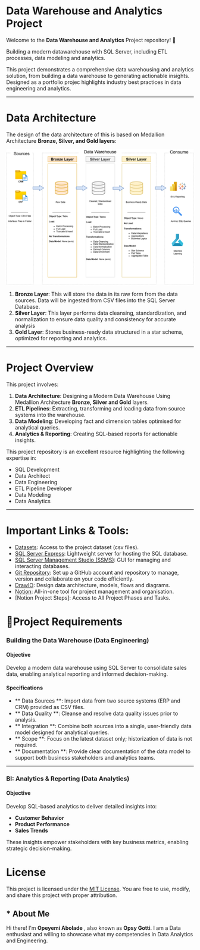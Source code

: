 # **Data Warehouse and Analytics Project**
Welcome to the **Data Warehouse and Analytics** Project repository! 🚀


Building a modern datawarehouse with SQL Server, including ETL processes, data modeling and analytics.

This project demonstrates a comprehensive data warehousing and analytics solution, from building a data warehouse to generating actionable insights. Designed as a portfolio projec
highlights industry best practices in data engineering and analytics.

---

# Data Architecture
The design of the data architecture of this is based on Medallion Architecture **Bronze, Silver, and Gold layers**:

![Data Architecture](https://github.com/OpsyGotti/sql-data-warehouse-project/blob/main/docs/images/Data_Architecture.drawio.png)

1. **Bronze Layer**: This will store the data in its raw form from the data sources. Data will be ingested from CSV files into the SQL Server Database.
2. **Silver Layer**: This layer performs data cleansing, standardization, and normalization to ensure data quality and consistency for accurate analysis
3. **Gold Layer**: Stores business-ready data structured in a star schema, optimized for reporting and analytics.
---

# Project Overview
This project involves:
1. **Data Architecture**: Designing a Modern Data Warehouse Using Medallion Architecture **Bronze, Silver and Gold** layers.
2. **ETL Pipelines**: Extracting, transforming and loading data from source systems into the warehouse.
3. **Data Modeling**: Developing fact and dimension tables optimised for analytical queries.
4. **Analytics & Reporting**: Creating SQL-based reports for actionable insights.

This project repository is an excellent resource highlighting the following expertise in:
- SQL Development
- Data Architect
- Data Engineering
- ETL Pipeline Developer
- Data Modeling
- Data Analytics
---

# Important Links & Tools:


- [Datasets](https://github.com/OpsyGotti/sql-data-warehouse-project/tree/main/datasets): Access to the project dataset (csv files).
- [SQL Server Express](https://www.microsoft.com/en-us/sql-server/sql-server-downloads): Lightweight server for hosting the SQL database.
- [SQL Server Management Studio (SSMS)](https://learn.microsoft.com/en-us/ssms/download-sql-server-management-studio-ssms?view=sql-server-ver16): GUI for managing and interacting databases.
- [Git Repository](https://github.com): Set up a GitHub account and repository to manage, version and collaborate on your code efficiently.
- [DrawIO](draw.io): Design data architecture, models, flows and diagrams.
- [Notion](https://www.notion.so/): All-in-one tool for project management and organisation.
- [Notion Project Steps]: Access to All Project Phases and Tasks.


# 🚀Project Requirements

### Building the Data Warehouse (Data Engineering)

#### Objective
Develop a modern data warehouse using SQL Server to consolidate sales data, enabling analytical reporting and informed decision-making.

#### Specifications
- ** Data Sources **: Import data from two source systems (ERP and CRM) provided as CSV files.
- ** Data Quality **: Cleanse and resolve data quality issues prior to analysis.
- ** Integration **: Combine both sources into a single, user-friendly data model designed for analytical queries.
- ** Scope **: Focus on the latest dataset only; historization of data is not required.
- ** Documentation **: Provide clear documentation of the data model to support both business stakeholders and analytics teams.
---
### BI: Analytics & Reporting (Data Analytics)

#### Objective
Develop SQL-based analytics to deliver detailed insights into:
- **Customer Behavior**
- **Product Performance**
- **Sales Trends**

These insights empower stakeholders with key business metrics, enabling strategic decision-making.

# License

This project is licensed under the [MIT License](LICENSE). You are free to use, modify, and share this project with proper attribution.

## * About Me

Hi there! I'm **Opeyemi Abolade** , also known as **Opsy Gotti**. I am a Data enthusiast and willing to showcase what my competencies in Data Analytics and Engineering.
